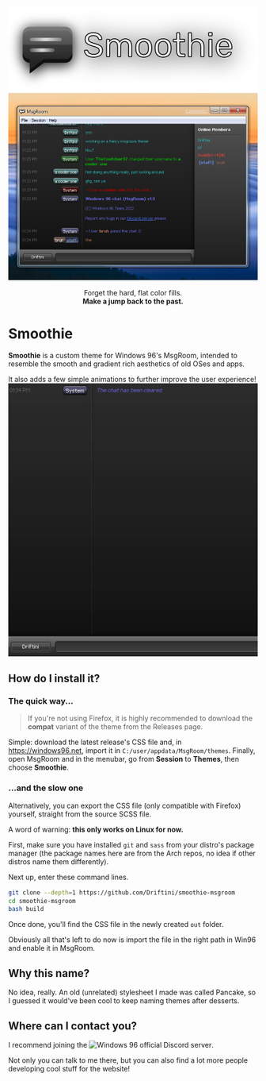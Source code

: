 <div align="center">
	<img src="https://raw.githubusercontent.com/Driftini/smoothie-msgroom/main/logo.png"><br>
	<img src="https://raw.githubusercontent.com/Driftini/smoothie-msgroom/main/screenshot.png">
	<p>
		Forget the hard, flat color fills.<br>
		<b>Make a jump back to the past.</b>
	</p>
</div>


# Smoothie
**Smoothie** is a custom theme for Windows 96's MsgRoom, intended to resemble the smooth and gradient rich aesthetics of old OSes and apps.

It also adds a few simple animations to further improve the user experience!
![image](https://raw.githubusercontent.com/Driftini/smoothie-msgroom/main/cmdbox.gif)

## How do I install it?
### The quick way...
> If you're not using Firefox, it is highly recommended to download the **compat** variant of the theme from the Releases page. 

Simple: download the latest release's CSS file and, in https://windows96.net, import it in `C:/user/appdata/MsgRoom/themes`.
Finally, open MsgRoom and in the menubar, go from **Session** to **Themes**, then choose **Smoothie**.

### ...and the slow one
Alternatively, you can export the CSS file (only compatible with Firefox) yourself, straight from the source SCSS file.

A word of warning: **this only works on Linux for now.**

First, make sure you have installed `git` and `sass` from your distro's package manager (the package names here are from the Arch repos, no idea if other distros name them differently).

Next up, enter these command lines.
```bash
git clone --depth=1 https://github.com/Driftini/smoothie-msgroom
cd smoothie-msgroom
bash build
```
Once done, you'll find the CSS file in the newly created `out` folder.

Obviously all that's left to do now is import the file in the right path in Win96 and enable it in MsgRoom.

## Why this name?
No idea, really. An old (unrelated) stylesheet I made was called Pancake, so I guessed it would've been cool to keep naming themes after desserts.

## Where can I contact you?
I recommend joining the ![Windows 96 official Discord server](https://discord.gg/KCTaM75).

Not only you can talk to me there, but you can also find a lot more people developing cool stuff for the website!